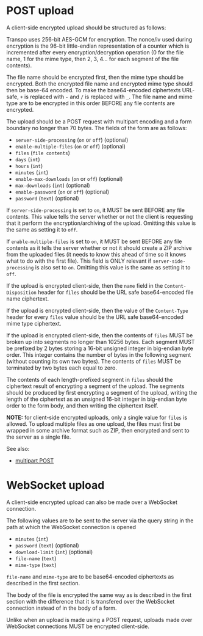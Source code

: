# POST upload

A client-side encrypted upload should be structured as follows:

Transpo uses 256-bit AES-GCM for encryption. The nonce/iv used during
encryption is the 96-bit little-endian representation of a counter which is
incremented after every encryption/decryption operation (0 for the file name, 1
for the mime type, then 2, 3, 4... for each segment of the file contents).

The file name should be encrypted first, then the mime type should be encrypted.
Both the encrypted file name and encrypted mime type should then be base-64
encoded. To make the base64-encoded ciphertexts URL-safe, `+` is replaced with
`-` and `/` is replaced with `_`. The file name and mime type are to be
encrypted in this order BEFORE any file contents are encrypted.

The upload should be a POST request with multipart encoding and a form boundary
no longer than 70 bytes. The fields of the form are as follows:

* `server-side-processing` (`on` or `off`) (optional)
* `enable-multiple-files` (`on` or `off`) (optional)
* `files` (`file contents`)
* `days` (`int`)
* `hours` (`int`)
* `minutes` (`int`)
* `enable-max-downloads` (`on` or `off`) (optional)
* `max-downloads` (`int`) (optional)
* `enable-password` (`on` or `off`) (optional)
* `password` (`text`) (optional)

If `server-side-processing` is set to `on`, it MUST be sent BEFORE any file
contents. This value tells the server whether or not the client is requesting
that it perform the encryption/archiving of the upload. Omitting this value is
the same as setting it to `off`.

If `enable-multiple-files` is set to `on`, it MUST be sent BEFORE any file
contents as it tells the server whether or not it should create a ZIP archive
from the uploaded files (it needs to know this ahead of time so it knows what
to do with the first file). This field is ONLY relevant if
`server-side-processing` is also set to `on`. Omitting this value is the same
as setting it to `off`.

If the upload is encrypted client-side, then the `name` field in the
`Content-Disposition` header for `files` should be the URL safe base64-encoded
file name ciphertext.

If the upload is encrypted client-side, then the value of the `Content-Type`
header for every `files` value should be the URL safe base64-encoded mime type
ciphertext.

If the upload is encrypted client-side, then the contents of `files` MUST be
broken up into segments no longer than 10256 bytes. Each segment MUST be
prefixed by 2 bytes storing a 16-bit unsigned integer in big-endian byte order.
This integer contains the number of bytes in the following segment (without
counting its own two bytes). The contents of `files` MUST be terminated by two
bytes each equal to zero.

The contents of each length-prefixed segment in `files` should the ciphertext
result of encrypting a segment of the upload. The segments should be produced
by first encrypting a segment of the upload, writing the length of the
ciphertext as an unsigned 16-bit integer in big-endian byte order to the form
body, and then writing the ciphertext itself.

**NOTE:** for client-side encrypted uploads, only a single value for `files` is
allowed. To upload multiple files as one upload, the files must first be
wrapped in some archive format such as ZIP, then encrypted and sent to the
server as a single file.

See also:
 * [multipart POST](https://wdeveloper.mozilla.org/en-US/docs/Web/HTTP/Methods/POST#example)

# WebSocket upload

A client-side encrypted upload can also be made over a WebSocket connection.

The following values are to be sent to the server via the query string in the
path at which the WebSocket connection is opened

* `minutes` (`int`)
* `password` (`text`) (optional)
* `download-limit` (`int`) (optional)
* `file-name` (`text`)
* `mime-type` (`text`)

`file-name` and `mime-type` are to be base64-encoded ciphertexts as described in
the first section.

The body of the file is encrypted the same way as is described in the first
section with the difference that it is transfered over the WebSocket connection
instead of in the body of a form.

Unlike when an upload is made using a POST request, uploads made over WebSocket
connections MUST be encrypted client-side.
